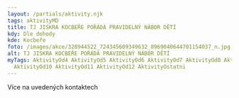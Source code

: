 ```yaml
---
layout: /partials/aktivity.njk
tags: aktivityMD
title: TJ JISKRA KOCBEŘE POŘÁDÁ PRAVIDELNÝ NÁBOR DĚTÍ
kdy: Dle dohody
kde: Kocbeře
foto: /images/akce/328944522_724345609349632_8969040644701154037_n.jpg
alt: TJ JISKRA KOCBEŘE POŘÁDÁ PRAVIDELNÝ NÁBOR DĚTÍ
myTags: AktivityOd4 AktivityOd5 AktivityOd6 AktivityOd7 AktivityOd8 AktivityOd9
  AktivityOd10 AktivityOd11 AktivityOd12 AktivityOstatni
---
```

V﻿íce na uvedených kontaktech
